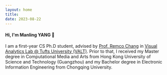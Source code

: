 ```yaml
---
layout: home
title: 
date: 2023-08-22
---
```

#### **Hi, I'm Manling YANG 👋**
I am a first-year CS Ph.D student, advised by [Prof. Remco Chang](https://www.cs.tufts.edu/~remco/) in [Visual Analytics Lab @ Tufts University (VALT)](https://valt.cs.tufts.edu/index.html). Prior to that, I received my Master degree in Computational Media and Arts from Hong Kong University of Science and Technology (Guangzhou) and my Bachelor degree in Electronic Information Engineering from Chongqing University.
<div class="social-icons" style="font-size: 22px;">
  <a href="mailto:manling.yang@tufts.edu"><i class="fas fa-envelope"></i></a>&nbsp;
  <a href="https://scholar.google.com/citations?user=1wQouukAAAAJ&hl=en"><i class="ai ai-google-scholar"></i></a>&nbsp;
</div>
<!-- [<i class="fab fa-github fa-lg"></i>](https://github.com/YOUR_GITHUB) -->
<!-- [<i class="fab fa-linkedin fa-lg"></i>](https://www.linkedin.com/in/YOUR_LINKEDIN) -->


<!-- *Email*: myang838@connect.hkust-gz.edu.cn -->

<!-- *WeChat*: Man_ling_yml -->
<!-- <a href="/contact.html" class="highlighted">Contact Me</a> -->